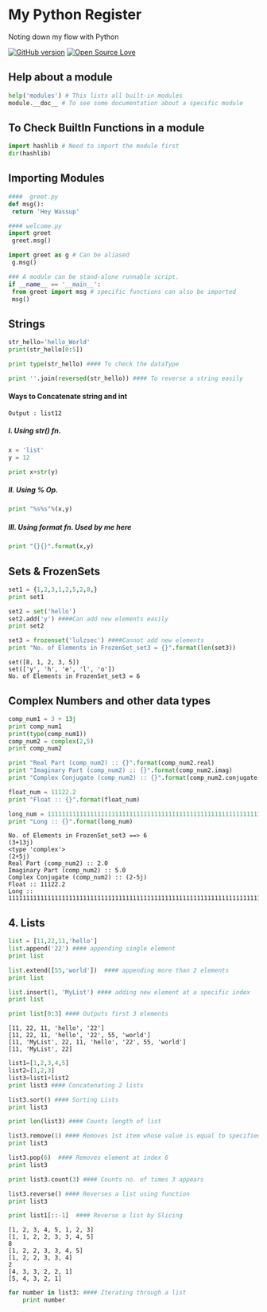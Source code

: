 # My Python Register
Noting down my flow with Python

[![GitHub version](https://badge.fury.io/gh/boennemann%2Fbadges.svg)](http://badge.fury.io/gh/boennemann%2Fbadges)
[![Open Source Love](https://badges.frapsoft.com/os/v2/open-source.svg?v=102)](https://github.com/ellerbrock/open-source-badge/)


## Help about a module
```python
help('modules') # This lists all built-in modules
module.__doc__ # To see some documentation about a specific module
```
## To Check BuiltIn Functions in a module
```python
import hashlib # Need to import the module first
dir(hashlib)
```
## Importing Modules
```python
####  greet.py
def msg():
 return 'Hey Wassup'

#### welcome.py
import greet
 greet.msg()

import greet as g # Can be aliased
 g.msg() 

### A module can be stand-alone runnable script.
if __name__ == '__main__':
 from greet import msg # specific functions can also be imported
 msg()
```
## Strings
```python
str_hello='hello_World'
print(str_hello[0:5])

print type(str_hello) #### To check the dataType

print ''.join(reversed(str_hello)) #### To reverse a string easily
```
#### Ways to Concatenate string and int 
```console
Output : list12
```

##### I. Using str() fn.
```python
x = 'list'
y = 12

print x+str(y)
```
##### II. Using % Op.
```python
print "%s%s"%(x,y)
```
##### III. Using format fn. Used by me here
```python
print "{}{}".format(x,y)
```

## Sets & FrozenSets
```python
set1 = {1,2,3,1,2,5,2,8,}
print set1

set2 = set('hello')
set2.add('y') ####Can add new elements easily
print set2

set3 = frozenset('lulzsec') ####Cannot add new elements
print "No. of Elements in FrozenSet_set3 = {}".format(len(set3))
```

```console
set([8, 1, 2, 3, 5])
set(['y', 'h', 'e', 'l', 'o'])
No. of Elements in FrozenSet_set3 = 6
```

## Complex Numbers and other data types
```python
comp_num1 = 3 + 13j
print comp_num1
print(type(comp_num1))
comp_num2 = complex(2,5)
print comp_num2

print "Real Part (comp_num2) :: {}".format(comp_num2.real)
print "Imaginary Part (comp_num2) :: {}".format(comp_num2.imag)
print "Complex Conjugate (comp_num2) :: {}".format(comp_num2.conjugate())

float_num = 11122.2
print "Float :: {}".format(float_num)

long_num = 111111111111111111111111111111111111111111111111111111111111111111111111111111111111111111111L
print "Long :: {}".format(long_num)
```

```console
No. of Elements in FrozenSet_set3 ==> 6
(3+13j)
<type 'complex'>
(2+5j)
Real Part (comp_num2) :: 2.0
Imaginary Part (comp_num2) :: 5.0
Complex Conjugate (comp_num2) :: (2-5j)
Float :: 11122.2
Long :: 111111111111111111111111111111111111111111111111111111111111111111111111111111111111111111111
```

## 4. Lists
```python
list = [11,22,11,'hello']
list.append('22') #### appending single element
print list

list.extend([55,'world'])  #### appending more than 2 elements
print list

list.insert(1, 'MyList') #### adding new element at a specific index
print list

print list[0:3] #### Outputs first 3 elements
```

```console
[11, 22, 11, 'hello', '22']
[11, 22, 11, 'hello', '22', 55, 'world']
[11, 'MyList', 22, 11, 'hello', '22', 55, 'world']
[11, 'MyList', 22]
```
```python
list1=[1,2,3,4,5]
list2=[1,2,3]
list3=list1+list2
print list3 #### Concatenating 2 lists

list3.sort() #### Sorting Lists
print list3

print len(list3) #### Counts length of list

list3.remove(1) #### Removes 1st item whose value is equal to specified
print list3

list3.pop(6)  #### Removes element at index 6
print list3

print list3.count(3) #### Counts no. of times 3 appears

list3.reverse() #### Reverses a list using function
print list3

print list1[::-1]  #### Reverse a list by Slicing
```
```console
[1, 2, 3, 4, 5, 1, 2, 3]
[1, 1, 2, 2, 3, 3, 4, 5]
8
[1, 2, 2, 3, 3, 4, 5]
[1, 2, 2, 3, 3, 4]
2
[4, 3, 3, 2, 2, 1]
[5, 4, 3, 2, 1]
```
```python
for number in list3: #### Iterating through a list
	print number

```


